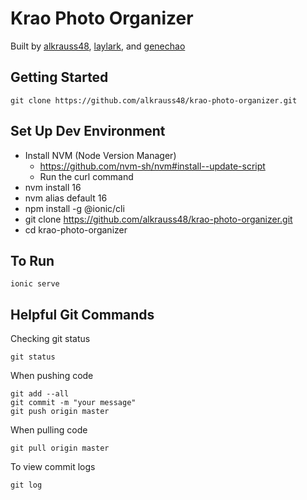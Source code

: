Krao Photo Organizer
===

Built by [alkrauss48](https://github.com/alkrauss48),
[laylark](https://github.com/laylark),
and [genechao](https://github.com/genechao)

## Getting Started
```
git clone https://github.com/alkrauss48/krao-photo-organizer.git
```

## Set Up Dev Environment
* Install NVM (Node Version Manager)
  * https://github.com/nvm-sh/nvm#install--update-script
  * Run the curl command
* nvm install 16
* nvm alias default 16
* npm install -g @ionic/cli
* git clone https://github.com/alkrauss48/krao-photo-organizer.git
* cd krao-photo-organizer

## To Run
```
ionic serve
```

## Helpful Git Commands

Checking git status
```
git status
```

When pushing code
```
git add --all
git commit -m "your message"
git push origin master
```

When pulling code
```
git pull origin master
```

To view commit logs
```
git log
```
